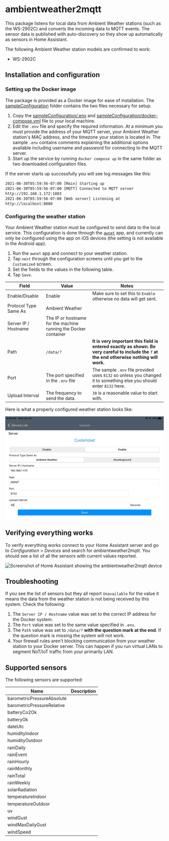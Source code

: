 # ambientweather2mqtt

This package listens for local data from Ambient Weather stations (such as the WS-2902C) and converts the incoming data to MQTT events. The sensor data is published with auto-discovery so they show up automatically as sensors in Home Assistant.

The following Ambient Weather station models are confirmed to work:

- WS-2902C

## Installation and configuration

### Setting up the Docker image

The package is provided as a Docker image for ease of installation. The
[sampleConfiguration](sampleConfiguration/) folder contains the two files necessary
for setup.

1. Copy the [sampleConfiguration/.env](sampleConfiguration/.env) and
   [sampleConfiguration/docker-compose.yml](sampleConfiguration/docker-compose.yml)
   file to your local machine.
2. Edit the `.env` file and specify the required information. At a minimum you
   must provide the address of your MQTT server, your Ambient Weather station's MAC
   address, and the timezone your station is located in. The sample `.env` contains
   comments explaining the additional options available including username and password for connecting to the MQTT server.
3. Start up the service by running `docker compose up` in the same folder as two downloaded configuration files.

If the server starts up successfully you will see log messages like this:

```console
2021-06-30T05:59:56-07:00 [Main] Starting up
2021-06-30T05:59:56-07:00 [MQTT] Connected to MQTT server http://192.168.1.172:1883
2021-06-30T05:59:56-07:00 [Web server] Listening at http://localhost:8080
```

### Configuring the weather station

Your Ambient Weather station must be configured to send data to the local service. This configuration is done through the [`awnet`](https://apps.apple.com/us/app/awnet/id1341994564) app, and currently can only be configured using the app on iOS devices (the setting is not available in the Android app).

1. Run the `awnet` app and connect to your weather station.
2. Tap `next` through the configuration screens until you get to the `Customized`
   screen.
3. Set the fields to the values in the following table.
4. Tap `Save`.

| Field                 | Value                                                           | Notes                                                                                                                                       |
| --------------------- | --------------------------------------------------------------- | ------------------------------------------------------------------------------------------------------------------------------------------- |
| Enable/Disable        | Enable                                                          | Make sure to set this to `Enable` otherwise no data will get sent.                                                                          |
| Protocol Type Same As | Ambient Weather                                                 |                                                                                                                                             |
| Server IP / Hostname  | The IP or hostname for the machine running the Docker container |                                                                                                                                             |
| Path                  | `/data/?`                                                       | **It is very important this field is entered exactly as shown. Be very careful to include the `?` at the end otherwise nothing will work.** |
| Port                  | The port specified in the `.env` file                           | The sample `.env` file provided uses `8132` so unless you changed it to something else you should enter `8132` here.                        |
| Upload Interval       | The frequency to send the data.                                 | `30` is a reasonable value to start with.                                                                                                   |

Here is what a properly configured weather station looks like:

![Screenshot of the awnet app showing the fields filled in as described in the previous table](docs/awnet_settings.jpg)

## Verifying everything works

To verify everything works connect to your Home Assistant server and go to
_Configuration_ > _Devices_ and search for _ambientweather2mqtt_. You should
see a list of all the sensors with current values reported.

![Screenshot of Home Assistant showing the ambientweather2mqtt device](docs/home_assistant_device.jpg)

## Troubleshooting

If you see the list of sensors but they all report `Unavailable` for the value it
means the data from the weather station is not being received by this system.
Check the following:

1. The `Server IP / Hostname` value was set to the correct IP address for the Docker
   system.
2. The `Port` value was set to the same value specified in `.env`.
3. The `Path` value was set to `/data/?` **with the question mark at the end**. If the question mark is missing the system will not work.
4. Your firewall rules aren't blocking communication from your weather station
   to your Docker server. This can happen if you run virtual LANs to segment NoT/IoT
   traffic from your primarily LAN.

## Supported sensors

The following sensors are supported:

| Name                       | Description |
| -------------------------- | ----------- |
| barometricPressureAbsolute |             |
| barometricPressureRelative |             |
| batteryCo2Ok               |             |
| batteryOk                  |             |
| dateUtc                    |             |
| humidityIndoor             |             |
| humidityOutdoor            |             |
| rainDaily                  |             |
| rainEvent                  |             |
| rainHourly                 |             |
| rainMonthly                |             |
| rainTotal                  |             |
| rainWeekly                 |             |
| solarRadiation             |             |
| temperatureIndoor          |             |
| temperatureOutdoor         |             |
| uv                         |             |
| windGust                   |             |
| windMaxDailyGust           |             |
| windSpeed                  |             |
